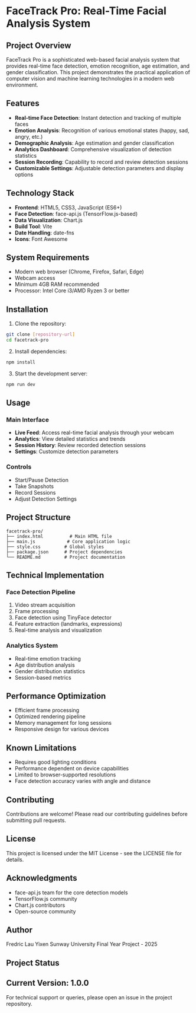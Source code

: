 # FaceTrack Pro: Real-Time Facial Analysis System

## Project Overview
FaceTrack Pro is a sophisticated web-based facial analysis system that provides real-time face detection, emotion recognition, age estimation, and gender classification. This project demonstrates the practical application of computer vision and machine learning technologies in a modern web environment.

## Features
- **Real-time Face Detection**: Instant detection and tracking of multiple faces
- **Emotion Analysis**: Recognition of various emotional states (happy, sad, angry, etc.)
- **Demographic Analysis**: Age estimation and gender classification
- **Analytics Dashboard**: Comprehensive visualization of detection statistics
- **Session Recording**: Capability to record and review detection sessions
- **Customizable Settings**: Adjustable detection parameters and display options

## Technology Stack
- **Frontend**: HTML5, CSS3, JavaScript (ES6+)
- **Face Detection**: face-api.js (TensorFlow.js-based)
- **Data Visualization**: Chart.js
- **Build Tool**: Vite
- **Date Handling**: date-fns
- **Icons**: Font Awesome

## System Requirements
- Modern web browser (Chrome, Firefox, Safari, Edge)
- Webcam access
- Minimum 4GB RAM recommended
- Processor: Intel Core i3/AMD Ryzen 3 or better

## Installation

1. Clone the repository:
```bash
git clone [repository-url]
cd facetrack-pro
```

2. Install dependencies:
```bash
npm install
```

3. Start the development server:
```bash
npm run dev
```

## Usage

### Main Interface
- **Live Feed**: Access real-time facial analysis through your webcam
- **Analytics**: View detailed statistics and trends
- **Session History**: Review recorded detection sessions
- **Settings**: Customize detection parameters

### Controls
- Start/Pause Detection
- Take Snapshots
- Record Sessions
- Adjust Detection Settings

## Project Structure
```
facetrack-pro/
├── index.html          # Main HTML file
├── main.js            # Core application logic
├── style.css         # Global styles
├── package.json      # Project dependencies
└── README.md         # Project documentation
```

## Technical Implementation

### Face Detection Pipeline
1. Video stream acquisition
2. Frame processing
3. Face detection using TinyFace detector
4. Feature extraction (landmarks, expressions)
5. Real-time analysis and visualization

### Analytics System
- Real-time emotion tracking
- Age distribution analysis
- Gender distribution statistics
- Session-based metrics

## Performance Optimization
- Efficient frame processing
- Optimized rendering pipeline
- Memory management for long sessions
- Responsive design for various devices


## Known Limitations
- Requires good lighting conditions
- Performance dependent on device capabilities
- Limited to browser-supported resolutions
- Face detection accuracy varies with angle and distance

## Contributing
Contributions are welcome! Please read our contributing guidelines before submitting pull requests.

## License
This project is licensed under the MIT License - see the LICENSE file for details.

## Acknowledgments
- face-api.js team for the core detection models
- TensorFlow.js community
- Chart.js contributors
- Open-source community

## Author
Fredric Lau Yixen
Sunway University
Final Year Project - 2025

## Project Status
Current Version: 1.0.0
---

For technical support or queries, please open an issue in the project repository.
